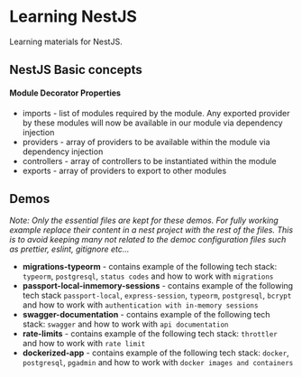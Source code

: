 # Learning NestJS

Learning materials for NestJS.

## NestJS Basic concepts

#### Module Decorator Properties

- imports - list of modules required by the module. Any exported provider by these modules will now be available in our module via dependency injection
- providers - array of providers to be available within the module via dependency injection
- controllers - array of controllers to be instantiated within the module
- exports - array of providers to export to other modules

## Demos

_Note: Only the essential files are kept for these demos. For fully working example replace their content in a nest project with the rest of the files. This is to avoid keeping many not related to the democ configuration files such as prettier, eslint, gitignore etc..._

- **migrations-typeorm** - contains example of the following tech stack: `typeorm`, `postgresql`, `status codes` and how to work with `migrations`
- **passport-local-inmemory-sessions** - contains example of the following tech stack `passport-local`, `express-session`, `typeorm`, `postgresql`, `bcrypt` and how to work with `authentication with in-memory sessions`
- **swagger-documentation** - contains example of the following tech stack: `swagger` and how to work with `api documentation`
- **rate-limits** - contains example of the following tech stack: `throttler` and how to work with `rate limit`
- **dockerized-app** - contains example of the following tech stack: `docker`, `postgresql`, `pgadmin` and how to work with `docker images and containers`
